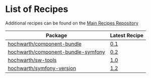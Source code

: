 # List of Recipes

Additional recipes can be found on the [Main Recipes Repository](https://github.com/symfony/recipes/blob/flex/main/RECIPES.md)

| Package | Latest Recipe |
| --- | --- |
| [hochwarth/component-bundle](https://packagist.org/packages/hochwarth/component-bundle) | [0.1](hochwarth/component-bundle/0.1) |
| [hochwarth/component-bundle-symfony](https://packagist.org/packages/hochwarth/component-bundle-symfony) | [0.2](hochwarth/component-bundle-symfony/0.2) |
| [hochwarth/sw-tools](https://packagist.org/packages/hochwarth/sw-tools) | [1.0](hochwarth/sw-tools/1.0) |
| [hochwarth/symfony-version](https://packagist.org/packages/hochwarth/symfony-version) | [1.2](hochwarth/symfony-version/1.2) |